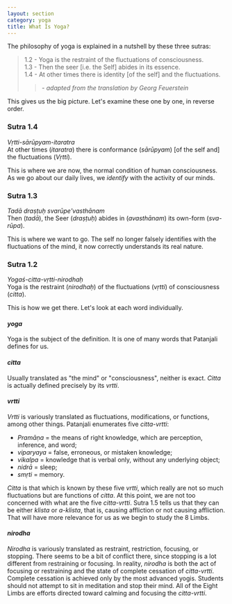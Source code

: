```yaml
---
layout: section
category: yoga
title: What Is Yoga?
---
```

The philosophy of yoga is explained in a nutshell by these three sutras:

> 1.2 - Yoga is the restraint of the fluctuations of consciousness.  
1.3 - Then the seer [i.e. the Self] abides in its essence.  
1.4 - At other times there is identity [of the self] and the fluctuations. 
> 
>> *- adapted from the translation by Georg Feuerstein*

This gives us the big picture. Let's examine these one by one, in reverse order.

### Sutra 1.4
*Vṛtti-sārūpyam-itaratra*  
At other times (*itaratra*) there is conformance (*sārūpyam*) [of the self and] the fluctuations (*Vṛtti*).

This is where we are now, the normal condition of human consciousness. As we go about our daily lives, we *identify* with the activity of our minds.

### Sutra 1.3
*Tadā draṣṭuḥ svarūpe'vasthānam*  
Then (*tadā*), the Seer (*draṣṭuḥ*) abides in (*avasthānam*) its own-form (*sva-rūpa*).

This is where we want to go. The self no longer falsely identifies with the fluctuations of the mind, it now correctly understands its real nature.

### Sutra 1.2 
*Yogaś-citta-vṛtti-nirodhaḥ*  
Yoga is the restraint (*nirodhaḥ*) of the fluctuations (*vṛtti*) of consciousness (*citta*).

This is how we get there. Let's look at each word individually.

#### *yoga*
Yoga is the subject of the definition. It is one of many words that Patanjali defines for us.

#### *citta*
Usually translated as "the mind" or "consciousness", neither is exact. *Citta* is actually defined precisely by its *vrtti*.

#### *vrtti*
*Vrtti* is variously translated as fluctuations, modifications, or functions, among other things. Patanjali enumerates five *citta-vrtti*: 
- *Pramāṇa* = the means of right knowledge, which are perception, inference, and word;
- *viparyaya* = false, erroneous, or mistaken knowledge;
- *vikalpa* = knowledge that is verbal only, without any underlying object;
- *nidrā* = sleep;
- *smṛti* = memory.

*Citta* is that which is known by these five *vrtti*, which really are not so much fluctuations but are functions of *citta*. At this point, we are not too concerned with what are the five *citta-vrtti*. Sutra 1.5 tells us that they can be either *klista* or *a-klista*, that is, causing affliction or not causing affliction. That will have more relevance for us as we begin to study the 8 Limbs.

#### *nirodha*
*Nirodha* is variously translated as restraint, restriction, focusing, or stopping. There seems to be a bit of conflict there, since stopping is a lot different from restraining or focusing. In reality, *nirodha* is both the act of focusing or restraining and the state of complete cessation of *citta-vrtti*. Complete cessation is achieved only by the most advanced yogis. Students should not attempt to sit in meditation and stop their mind. All of the Eight Limbs are efforts directed toward calming and focusing the *citta-vrtti*.
